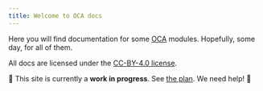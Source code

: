 ```yaml
---
title: Welcome to OCA docs
---
```

Here you will find documentation for some [OCA](https://odoo-community.org/) modules.
Hopefully, some day, for all of them.

All docs are licensed under the [CC-BY-4.0 license](./LICENSE.txt).

🚧 This site is currently a **work in progress**. See [the plan](https://github.com/OCA/docs/issues/5). We need help! 🚧
